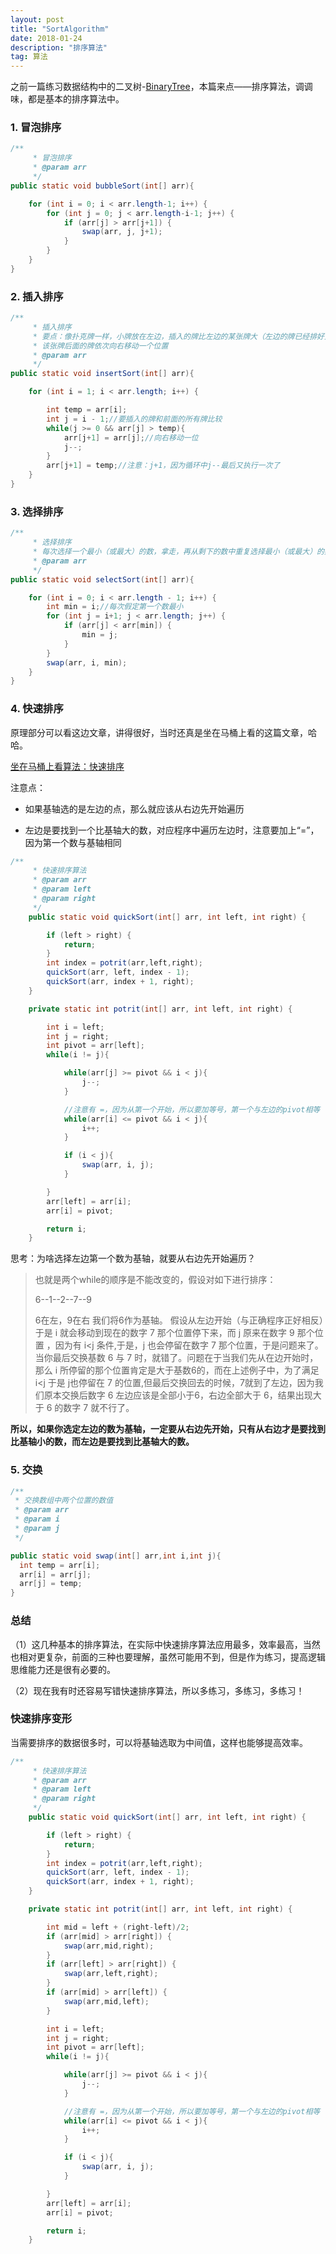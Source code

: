 ```yaml
---
layout: post
title: "SortAlgorithm"
date: 2018-01-24
description: "排序算法"
tag: 算法
---
```


之前一篇练习数据结构中的二叉树-[BinaryTree](https://ralfnick.github.io/2018/01/BinaryTree(1)/)，本篇来点——排序算法，调调味，都是基本的排序算法中。

### 1. 冒泡排序

```java
/**
	 * 冒泡排序
	 * @param arr
	 */
public static void bubbleSort(int[] arr){

	for (int i = 0; i < arr.length-1; i++) {
		for (int j = 0; j < arr.length-i-1; j++) {
			if (arr[j] > arr[j+1]) {
				swap(arr, j, j+1);
			}
		}
	}
}
```

### 2. 插入排序

```java
/**
	 * 插入排序
	 * 要点：像扑克牌一样，小牌放在左边，插入的牌比左边的某张牌大（左边的牌已经排好大小），
	 * 该张牌后面的牌依次向右移动一个位置
	 * @param arr
	 */
public static void insertSort(int[] arr){

	for (int i = 1; i < arr.length; i++) {

		int temp = arr[i];
		int j = i - 1;//要插入的牌和前面的所有牌比较
		while(j >= 0 && arr[j] > temp){
			arr[j+1] = arr[j];//向右移动一位
			j--;
		}
		arr[j+1] = temp;//注意：j+1，因为循环中j--最后又执行一次了
	}
}
```

### 3. 选择排序

```java
/**
	 * 选择排序
	 * 每次选择一个最小（或最大）的数，拿走，再从剩下的数中重复选择最小（或最大）的数
	 * @param arr
	 */
public static void selectSort(int[] arr){

	for (int i = 0; i < arr.length - 1; i++) {
		int min = i;//每次假定第一个数最小
		for (int j = i+1; j < arr.length; j++) {
			if (arr[j] < arr[min]) {
				min = j;
			}
		}
		swap(arr, i, min);
	}
}

```
### 4. 快速排序

原理部分可以看这边文章，讲得很好，当时还真是坐在马桶上看的这篇文章，哈哈。

[坐在马桶上看算法：快速排序](http://developer.51cto.com/art/201403/430986.htm)

注意点：

* 如果基轴选的是左边的点，那么就应该从右边先开始遍历

* 左边是要找到一个比基轴大的数，对应程序中遍历左边时，注意要加上“=”，因为第一个数与基轴相同

```java
/**
	 * 快速排序算法
	 * @param arr
	 * @param left
	 * @param right
	 */
	public static void quickSort(int[] arr, int left, int right) {

		if (left > right) {
			return;
		}
		int index = potrit(arr,left,right);
		quickSort(arr, left, index - 1);
		quickSort(arr, index + 1, right);
	}

	private static int potrit(int[] arr, int left, int right) {

		int i = left;
		int j = right;
		int pivot = arr[left];
		while(i != j){

			while(arr[j] >= pivot && i < j){
				j--;
			}

			//注意有 =，因为从第一个开始，所以要加等号，第一个与左边的pivot相等
			while(arr[i] <= pivot && i < j){
				i++;
			}

			if (i < j){
				swap(arr, i, j);
			}

		}
		arr[left] = arr[i];
		arr[i] = pivot;

		return i;
	}

```
思考：为啥选择左边第一个数为基轴，就要从右边先开始遍历？

> 也就是两个while的顺序是不能改变的，假设对如下进行排序：
>
> 6--1--2--7--9
>
>6在左，9在右  我们将6作为基轴。
>假设从左边开始（与正确程序正好相反）于是 i 就会移动到现在的数字 7 那个位置停下来，而 j 原来在数字 9 那个位置 ，因为有 i<j 条件,于是，j 也会停留在数字 7 那个位置，于是问题来了。当你最后交换基数 6 与 7 时，就错了。问题在于当我们先从在边开始时，那么 i 所停留的那个位置肯定是大于基数6的，而在上述例子中，为了满足 i<j 于是 j也停留在 7 的位置,但最后交换回去的时候，7就到了左边，因为我们原本交换后数字 6 左边应该是全部小于6，右边全部大于 6，结果出现大于 6 的数字 7 就不行了。

**所以，如果你选定左边的数为基轴，一定要从右边先开始，只有从右边才是要找到比基轴小的数，而左边是要找到比基轴大的数。**

### 5. 交换

```java
/**
 * 交换数组中两个位置的数值
 * @param arr
 * @param i
 * @param j
 */

public static void swap(int[] arr,int i,int j){
  int temp = arr[i];
  arr[i] = arr[j];
  arr[j] = temp;
}
```

### 总结

（1）这几种基本的排序算法，在实际中快速排序算法应用最多，效率最高，当然也相对更复杂，前面的三种也要理解，虽然可能用不到，但是作为练习，提高逻辑思维能力还是很有必要的。

（2）现在我有时还容易写错快速排序算法，所以多练习，多练习，多练习！

### 快速排序变形
当需要排序的数据很多时，可以将基轴选取为中间值，这样也能够提高效率。

```java
/**
	 * 快速排序算法
	 * @param arr
	 * @param left
	 * @param right
	 */
	public static void quickSort(int[] arr, int left, int right) {

		if (left > right) {
			return;
		}
		int index = potrit(arr,left,right);
		quickSort(arr, left, index - 1);
		quickSort(arr, index + 1, right);
	}

	private static int potrit(int[] arr, int left, int right) {

		int mid = left + (right-left)/2;
		if (arr[mid] > arr[right]) {
			swap(arr,mid,right);
		}
		if (arr[left] > arr[right]) {
			swap(arr,left,right);
		}
		if (arr[mid] > arr[left]) {
			swap(arr,mid,left);
		}

		int i = left;
		int j = right;
		int pivot = arr[left];
		while(i != j){

			while(arr[j] >= pivot && i < j){
				j--;
			}

			//注意有 =，因为从第一个开始，所以要加等号，第一个与左边的pivot相等
			while(arr[i] <= pivot && i < j){
				i++;
			}

			if (i < j){
				swap(arr, i, j);
			}

		}
		arr[left] = arr[i];
		arr[i] = pivot;

		return i;
	}

```
